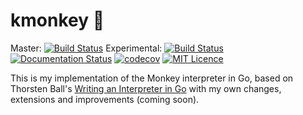 # kmonkey :monkey:

Master: [![Build Status](https://travis-ci.org/kscarlett/kmonkey.svg?branch=master)](https://travis-ci.org/kscarlett/kmonkey)
 Experimental: [![Build Status](https://travis-ci.org/kscarlett/kmonkey.svg?branch=master)](https://travis-ci.org/kscarlett/kmonkey)
 [![Documentation Status](https://readthedocs.org/projects/kmonkey/badge/?version=latest)](http://kmonkey.readthedocs.io/en/latest/?badge=latest)
 [![codecov](https://codecov.io/gh/kscarlett/kmonkey/branch/master/graph/badge.svg)](https://codecov.io/gh/kscarlett/kmonkey)
 [![MIT Licence](https://badges.frapsoft.com/os/mit/mit.svg?v=103)](https://opensource.org/licenses/mit-license.php)


This is my implementation of the Monkey interpreter in Go, based on Thorsten Ball's [Writing an Interpreter in Go](https://interpreterbook.com/) with my own changes, extensions and improvements (coming soon).

